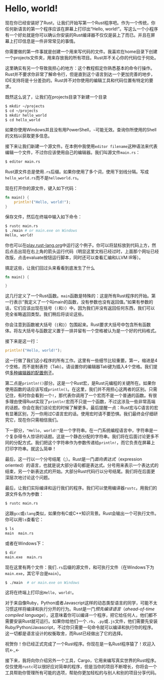 # Hello, world!
现在你已经安装好了Rust，让我们开始写第一个Rust程序吧。作为一个传统，你任何新语言的第一个程序应该在屏幕上打印出“Hello, world!”。写这么一个小程序有一个好处就是你可以确认你安装的Rust编译器不仅仅是装上了而已。并且在屏幕上打印信息是一件非常常见的事情。

你需要做的第一件事就是创建一个用来写代码的文件。我喜欢在home目录下创建一个projects文件夹，用来存放我的所有项目。Rust并不关心你的代码位于何处。

这里确实有另一个导致我担心的地方：这个教程假定你熟悉基本的命令行操作。Rust并不要求你非常了解命令行，但是直到这个语言到达一个更加完善的地步，IDE支持将是十分差劲的。Rust并不对你使用的编辑工具和代码位置有特定的要求。

既然这么说了，让我们在projects目录下新建一个目录

```bash
$ mkdir ~/projects
$ cd ~/projects
$ mkdir hello_world
$ cd hello_world
```

如果你使用Windows并且没有用PowerShell，`~`可能无效。查询你所使用的Shell的文档以获取更多信息。

接下来让我们新建一个源文件。在本例中我使用`editor filename`这种语法来代表编辑一个文件，不过你应该使用自己的编辑器。我们叫源文件`main.rs`：

```bash
$ editor main.rs
```

Rust源文件总是使用`.rs`后缀。如果你使用了多个词，使用下划线分隔。写成`hello_world.rs`而不是`helloworld.rs`。

现在打开你的源文件，键入如下代码：

```rust
fn main() {
    println!("Hello, world!");
}
```

保存文件，然后在终端中输入如下命令：

```bash
$ rustc main.rs
$ ./main # or main.exe on Windows
Hello, world!
```

你也可以在[play.rust-lang.org](https://play.rust-lang.org/)中运行这个例子。你可以将鼠标放到代码上方，然后点击出现在右上角的箭头运行代码（明显这里文档已经过时，上面那个网址已经改版，点击evaluate按钮运行脚本，同时还可以查看汇编和LLVM IR等）。

搞定这些，让我们回过头来看看到底发生了什么

```rust
fn main() {

}
```

这几行定义了一个Rust函数。`main`函数是特殊的：这是所有Rust程序的开始。第一行表示“我定义了一个叫main的函数，没有参数也没有返回值。”如果有参数的话，它们应该出现在括号（`(`和`)`）中。因为我们并没有返回任何东西，我们可以完全省略返回类型。我们稍后将谈论这些。

你会注意到函数被大括号（`{`和`}`）包围起来。Rust要求大括号中包含所有函数体。将左大括号与函数定义置于一排并留有一个空格被认为是一个好的代码格式。

接下来是这一行：

```rust
println!("Hello, world!");
```

这一行做了我们这小程序的所有工作。这里有一些细节比较重要。第一，缩进是4个空格，而不是制表符（Tab）。请设置你的编辑器Tab键为插入4个空格。我们提供[多种编辑器的配置例子](https://github.com/rust-lang/rust/blob/master/src/etc/CONFIGS.md)。

第二点是`println!()`部分。这是一个Rust宏，是Rust元编程的关键所在。如果你使用函数的话应该写成`println()`。在这里，我们并不用担心这两者的区别。只需记住，有时你会看到一个`!`，那代表你调用了一个宏而不是一个普通的函数。有很多理由使得Rust实现了`println!`宏而不只是一个函数，不过这涉及一些非常高端的话题。你会在我们谈论宏的时候了解更多。最后提醒一点：Rust宏与C语言的宏有显著区别，万一你用过C语言宏的话。使用宏时请不要恐惧。我们最终会仔细研究它，现在你只需相信我们。

下一部分，`"Hello, world!"`是一个字符串。在一门系统编程语言中，字符串是一个复杂得令人惊讶的话题。这是一个静态分配的字符串。我们将在后面讨论更多不同的分配方式。我们把这个字符串作为参数传递给`println!`，而它负责在屏幕上打印字符串。就这么简单！

最后，这一行以一个分号结尾（;）。Rust是一门*面向表达式*（expression oriented）的语言，也就是说大部分语句都是表达式。分号用来表示一个表达式的结束，另一个新表达式的开始。大部分Rust代码行以分号结尾。我们将在后面更深层次地讨论这个问题。

最后，让我们实际编译和运行我们的程序。我们可以使用编译器`rustc`，用我们的源文件名作为参数：

```bash
$ rustc main.rs
```

这跟`gcc`或`clang`类似，如果你有C或C++知识背景。Rust会输出一个可执行文件。你可以用`ls`查看它：

```bash
$ ls
main  main.rs
```

或者在Windows下：

```bash
$ dir
main.exe  main.rs
```

现在这里有两个文件：我们`.rs`后缀的源文件，和可执行文件（在Windows下为`main.exe`，其它平台是`main`）。

```bash
$ ./main  # or main.exe on Windows
```

这将在终端上打印出`Hello, world!`。

对于来自像Ruby，Python或者Javascript这样的动态类型语言的同学，可能不太习惯这样将编译和执行分开的行为。Rust是一门*预先编译语言*（*ahead-of-time compiled language*），这意味着你可以编译一个程序，把它给任何人，他们都不需要安装Rust就可运行。如果你给他们一个`.rb`，`.py`或`.js`文件，他们需要先安装Ruby/Python/Javascript，不过你只需要一句命令就可以编译和执行你的程序。这一切都是语言设计的权衡取舍，而Rust已经做出了它的选择。

祝贺你！你已经正式完成了一个Rust程序。你现在是一名Rust程序猿了！欢迎入坑←_←

接下来，我将向你介绍另外一个工具，Cargo，它用来编写真实世界的Rust程序。仅仅使用`rustc`可以很好应对简单的程序，但是当你的项目不断增长，你将会一个工具帮助你管理所有可能的选项，帮助你更加轻松的与别人和别的项目分享代码。
